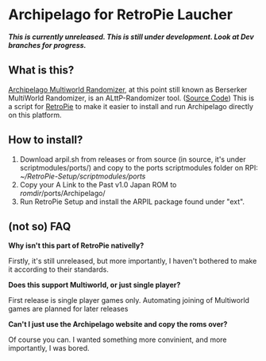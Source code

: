 # Archipelago for RetroPie Laucher

***This is currently unreleased. This is still under development. Look at Dev branches for progress.***

## What is this?

[Archipelago Multiworld Randomizer](https://archipelago.gg/), at this point still known as Berserker MultiWorld Randomizer, is an ALttP-Randomizer tool. ([Source Code](https://github.com/Berserker66/MultiWorld-Utilities))
This is a script for [RetroPie](https://retropie.org.uk/) to make it easier to install and run Archipelago directly on this platform.

## How to install?

1. Download arpil.sh from releases or from source (in source, it's under scriptmodules/ports/) and copy to the ports scriptmodules folder on RPI: 
*~/RetroPie-Setup/scriptmodules/ports*
2. Copy your A Link to the Past v1.0 Japan ROM to  *romdir*/ports/Archipelago/
3. Run RetroPie Setup and install the ARPIL package found under "ext".

## (not so) FAQ

**Why isn't this part of RetroPie nativelly?**

Firstly, it's still unreleased, but more importantly, I haven't bothered to make it according to their standards.

**Does this support Multiworld, or just single player?**

First release is single player games only. Automating joining of Multiworld games are planned for later releases

**Can't I just use the Archipelago website and copy the roms over?**

Of course you can. I wanted something more convinient, and more importantly, I was bored.